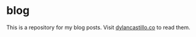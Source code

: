 # blog

This is a repository for my blog posts. Visit [dylancastillo.co](https://dylancastillo.co) to read them.
